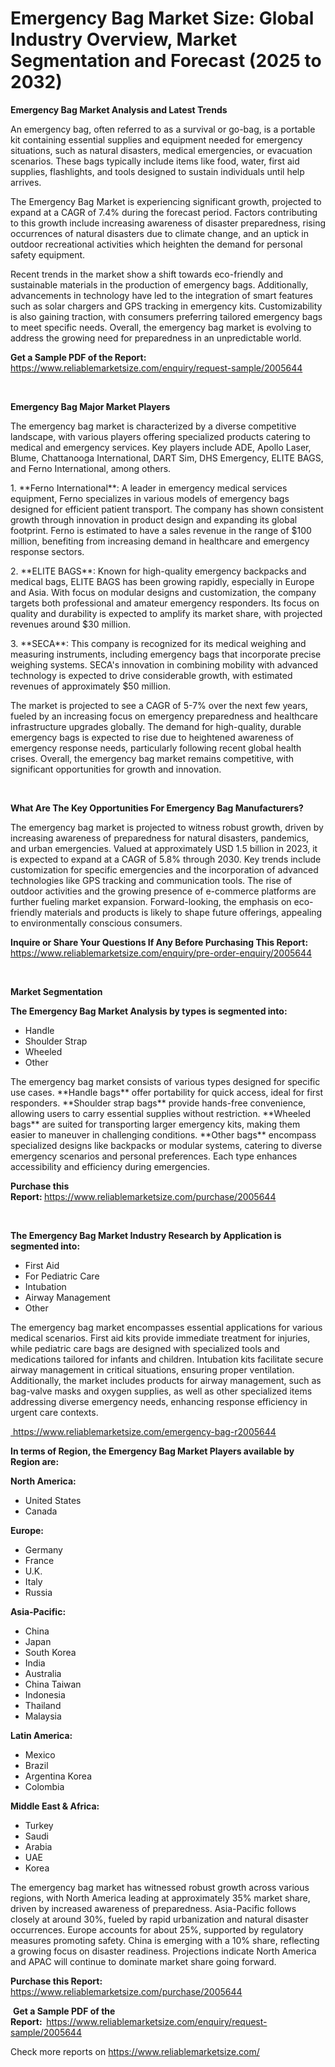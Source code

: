 <p><h1>Emergency Bag Market Size: Global Industry Overview, Market Segmentation and Forecast (2025 to 2032)</h1></p><p><strong>Emergency Bag Market Analysis and Latest Trends</strong></p>
<p><p>An emergency bag, often referred to as a survival or go-bag, is a portable kit containing essential supplies and equipment needed for emergency situations, such as natural disasters, medical emergencies, or evacuation scenarios. These bags typically include items like food, water, first aid supplies, flashlights, and tools designed to sustain individuals until help arrives.</p><p>The Emergency Bag Market is experiencing significant growth, projected to expand at a CAGR of 7.4% during the forecast period. Factors contributing to this growth include increasing awareness of disaster preparedness, rising occurrences of natural disasters due to climate change, and an uptick in outdoor recreational activities which heighten the demand for personal safety equipment. </p><p>Recent trends in the market show a shift towards eco-friendly and sustainable materials in the production of emergency bags. Additionally, advancements in technology have led to the integration of smart features such as solar chargers and GPS tracking in emergency kits. Customizability is also gaining traction, with consumers preferring tailored emergency bags to meet specific needs. Overall, the emergency bag market is evolving to address the growing need for preparedness in an unpredictable world.</p></p>
<p><strong>Get a Sample PDF of the Report:&nbsp;</strong> <a href="https://www.reliablemarketsize.com/enquiry/request-sample/2005644?utm_campaign=2753&utm_medium=2&utm_source=Github&utm_content=ia&utm_term=04032025&utm_id=emergency-bag">https://www.reliablemarketsize.com/enquiry/request-sample/2005644</a></p>
<p>&nbsp;</p>
<p><strong>Emergency Bag Major Market Players</strong></p>
<p><p>The emergency bag market is characterized by a diverse competitive landscape, with various players offering specialized products catering to medical and emergency services. Key players include ADE, Apollo Laser, Blume, Chattanooga International, DART Sim, DHS Emergency, ELITE BAGS, and Ferno International, among others.</p><p>1. **Ferno International**: A leader in emergency medical services equipment, Ferno specializes in various models of emergency bags designed for efficient patient transport. The company has shown consistent growth through innovation in product design and expanding its global footprint. Ferno is estimated to have a sales revenue in the range of $100 million, benefiting from increasing demand in healthcare and emergency response sectors.</p><p>2. **ELITE BAGS**: Known for high-quality emergency backpacks and medical bags, ELITE BAGS has been growing rapidly, especially in Europe and Asia. With focus on modular designs and customization, the company targets both professional and amateur emergency responders. Its focus on quality and durability is expected to amplify its market share, with projected revenues around $30 million.</p><p>3. **SECA**: This company is recognized for its medical weighing and measuring instruments, including emergency bags that incorporate precise weighing systems. SECA's innovation in combining mobility with advanced technology is expected to drive considerable growth, with estimated revenues of approximately $50 million.</p><p>The market is projected to see a CAGR of 5-7% over the next few years, fueled by an increasing focus on emergency preparedness and healthcare infrastructure upgrades globally. The demand for high-quality, durable emergency bags is expected to rise due to heightened awareness of emergency response needs, particularly following recent global health crises. Overall, the emergency bag market remains competitive, with significant opportunities for growth and innovation.</p></p>
<p>&nbsp;</p>
<p><strong>What Are The Key Opportunities For Emergency Bag Manufacturers?</strong></p>
<p><p>The emergency bag market is projected to witness robust growth, driven by increasing awareness of preparedness for natural disasters, pandemics, and urban emergencies. Valued at approximately USD 1.5 billion in 2023, it is expected to expand at a CAGR of 5.8% through 2030. Key trends include customization for specific emergencies and the incorporation of advanced technologies like GPS tracking and communication tools. The rise of outdoor activities and the growing presence of e-commerce platforms are further fueling market expansion. Forward-looking, the emphasis on eco-friendly materials and products is likely to shape future offerings, appealing to environmentally conscious consumers.</p></p>
<p><strong>Inquire or Share Your Questions If Any Before Purchasing This Report:</strong> <a href="https://www.reliablemarketsize.com/enquiry/pre-order-enquiry/2005644?utm_campaign=2753&utm_medium=2&utm_source=Github&utm_content=ia&utm_term=04032025&utm_id=emergency-bag">https://www.reliablemarketsize.com/enquiry/pre-order-enquiry/2005644</a></p>
<p>&nbsp;</p>
<p><strong>Market Segmentation</strong></p>
<p><strong>The Emergency Bag Market Analysis by types is segmented into:</strong></p>
<p><ul><li>Handle</li><li>Shoulder Strap</li><li>Wheeled</li><li>Other</li></ul></p>
<p><p>The emergency bag market consists of various types designed for specific use cases. **Handle bags** offer portability for quick access, ideal for first responders. **Shoulder strap bags** provide hands-free convenience, allowing users to carry essential supplies without restriction. **Wheeled bags** are suited for transporting larger emergency kits, making them easier to maneuver in challenging conditions. **Other bags** encompass specialized designs like backpacks or modular systems, catering to diverse emergency scenarios and personal preferences. Each type enhances accessibility and efficiency during emergencies.</p></p>
<p><strong>Purchase this Report:&nbsp;</strong><a href="https://www.reliablemarketsize.com/purchase/2005644?utm_campaign=2753&utm_medium=2&utm_source=Github&utm_content=ia&utm_term=04032025&utm_id=emergency-bag">https://www.reliablemarketsize.com/purchase/2005644</a></p>
<p>&nbsp;</p>
<p><strong>The Emergency Bag Market Industry Research by Application is segmented into:</strong></p>
<p><ul><li>First Aid</li><li>For Pediatric Care</li><li>Intubation</li><li>Airway Management</li><li>Other</li></ul></p>
<p><p>The emergency bag market encompasses essential applications for various medical scenarios. First aid kits provide immediate treatment for injuries, while pediatric care bags are designed with specialized tools and medications tailored for infants and children. Intubation kits facilitate secure airway management in critical situations, ensuring proper ventilation. Additionally, the market includes products for airway management, such as bag-valve masks and oxygen supplies, as well as other specialized items addressing diverse emergency needs, enhancing response efficiency in urgent care contexts.</p></p>
<p><a href="https://www.reliablemarketsize.com/emergency-bag-r2005644?utm_campaign=2753&utm_medium=2&utm_source=Github&utm_content=ia&utm_term=04032025&utm_id=emergency-bag">&nbsp;https://www.reliablemarketsize.com/emergency-bag-r2005644</a></p>
<p><strong>In terms of Region, the Emergency Bag Market Players available by Region are:</strong></p>
<p>
    <p> <strong> North America: </strong>
        <ul>
            <li>United States</li>
            <li>Canada</li>
        </ul>
        </p> 
    <p> <strong> Europe: </strong>
        <ul>
            <li>Germany</li>
            <li>France</li>
            <li>U.K.</li>
            <li>Italy</li>
            <li>Russia</li>
        </ul>
        </p> 
    <p> <strong> Asia-Pacific: </strong>
        <ul>
            <li>China</li>
            <li>Japan</li>
            <li>South Korea</li>
            <li>India</li>
            <li>Australia</li>
            <li>China Taiwan</li>
            <li>Indonesia</li>
            <li>Thailand</li>
            <li>Malaysia</li>
        </ul>
        </p> 
    <p> <strong> Latin America: </strong>
        <ul>
            <li>Mexico</li>
            <li>Brazil</li>
            <li>Argentina Korea</li>
            <li>Colombia</li>
        </ul>
        </p> 
    <p> <strong> Middle East & Africa: </strong>
        <ul>
            <li>Turkey</li>
            <li>Saudi</li>
            <li>Arabia</li>
            <li>UAE</li>
            <li>Korea</li>
        </ul>
    </p>
    </p>
<p><p>The emergency bag market has witnessed robust growth across various regions, with North America leading at approximately 35% market share, driven by increased awareness of preparedness. Asia-Pacific follows closely at around 30%, fueled by rapid urbanization and natural disaster occurrences. Europe accounts for about 25%, supported by regulatory measures promoting safety. China is emerging with a 10% share, reflecting a growing focus on disaster readiness. Projections indicate North America and APAC will continue to dominate market share going forward.</p></p>
<p><strong>Purchase this Report: </strong><a href="https://www.reliablemarketsize.com/purchase/2005644?utm_campaign=2753&utm_medium=2&utm_source=Github&utm_content=ia&utm_term=04032025&utm_id=emergency-bag">https://www.reliablemarketsize.com/purchase/2005644</a></p>
<p>&nbsp;<strong>Get a Sample PDF of the Report:&nbsp;&nbsp;</strong><a href="https://www.reliablemarketsize.com/enquiry/request-sample/2005644?utm_campaign=2753&utm_medium=2&utm_source=Github&utm_content=ia&utm_term=04032025&utm_id=emergency-bag">https://www.reliablemarketsize.com/enquiry/request-sample/2005644</a></p>
<p><strong></strong></p>
<p>Check more reports on <a href="https://www.reliablemarketsize.com/?utm_campaign=2753&utm_medium=2&utm_source=Github&utm_content=ia&utm_term=04032025&utm_id=emergency-bag">https://www.reliablemarketsize.com/</a></p>